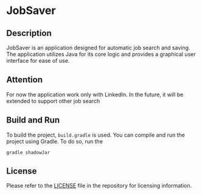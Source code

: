 # JobSaver

## Description

JobSaver is an application designed for automatic job search and saving. The application utilizes Java for its core
logic and provides a graphical user interface for ease of use.

## Attention
For now the application work only with LinkedIn. In the future, it will be extended to support other job search

## Build and Run

To build the project, `build.gradle` is used. You can compile and run the project using Gradle. To do so, run the

    gradle shadowJar

## License

Please refer to the [LICENSE](LICENSE) file in the repository for licensing information.